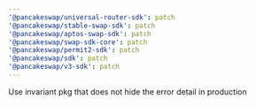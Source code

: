 ```yaml
---
'@pancakeswap/universal-router-sdk': patch
'@pancakeswap/stable-swap-sdk': patch
'@pancakeswap/aptos-swap-sdk': patch
'@pancakeswap/swap-sdk-core': patch
'@pancakeswap/permit2-sdk': patch
'@pancakeswap/sdk': patch
'@pancakeswap/v3-sdk': patch
---
```


Use invariant pkg that does not hide the error detail in production
